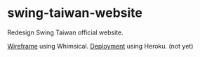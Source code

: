# swing-taiwan-website
Redesign Swing Taiwan official website.

[Wireframe](https://whimsical.com/swing-taiwan-wireframe-FpLjio9jt2awfq2aQFwEg8) using Whimsical.
[Deployment](https://) using Heroku. (not yet)
